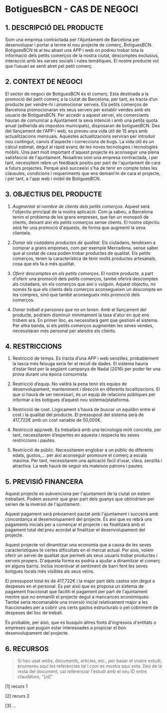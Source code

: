 ﻿# BotiguesBCN - CAS DE NEGOCI #

## 1. DESCRIPCIÓ DEL PRODUCTE ##

Som una empresa contractada per l'Ajuntament de Barcelona per desenvolupar i portar a terme el nou projecte de comerç, BotiguesBCN.
BotiguesBCN té al teu abast una APP i web on podreu trobar tota la informació dels petits comerços de la nostra ciutat, descomptes exclusius, interacció amb les xarxes socials i rutes temàtiques. El nostre producte vol que l’usuari se senti atret pel petit comerç.

## 2. CONTEXT DE NEGOCI ##

El sector de negoci de BotiguesBCN és el comerç. Esta destinada a la promoció del petit comerç a la ciutat de Barcelona, per tant, es tracta d’un producte per vendre-hi i promocionar serveis. Els petits comerços de Barcelona promocionaran els seus serveis per establir vendes amb els usuaris de BotiguesBCN.
Per accedir a aquest servei, els comerciants hauran de comunicar a Ajuntament la seva intenció i amb una petita quota anual (adherida als impostos municipals), disposaran de botiguesBCN. Des del llançament de l'APP i web, es preveu una vida útil de 15 anys amb actualitzacions mensuals. Aquestes actualitzacions serviran per introduir nou contingut, canvis d'aspecte i correccions de bugs. La vida útil és un càlcul estimat, degut al ràpid avanç de les noves tecnologies i tecnologies mòbils. Una part molt important d'aquest projecte és aconseguir una plena satisfacció de l'ajuntament. Nosaltres som una empresa contractada, i per tant, necessitem rebre un feedback positiu per part de l'ajuntament de cara a futurs projectes. Perquè això succeeixi s'ha de tenir en compte totes les clàusules, condicions i requeriments que ens demani'm de cara el projecte, i per tant, a l'app web i mòbil de BotiguesBCN.

## 3. OBJECTIUS DEL PRODUCTE ##

1. *Augmentar el nombre de clients dels petits comerços*. Aquest serà l'objectiu principal de la nostra aplicació. Com ja sabeu, a Barcelona tenim el problema de les grans empreses, que fan un monopoli de clients, deixant així els petits comerços sense clients. El nostre objectiu serà fer una promoció d'aquests, de forma que augmenti la seva clientela.

2. *Donar als ciutadans productes de qualitat*. Els ciutadans, tendeixen a comprar a grans empreses, com per exemple Mercadona, sense saber que al costat de casa poden  trobar productes de qualitat. Els petits comerços, tenen la característica de tenir molts productes artesanals, cosa que els fa e més qualitat.

3. *Oferir descomptes en els petits comerços*. El nostre producte, a part d'oferir una promoció dels petits comerços, també oferirà descomptes als ciutadans, en els comerços que així o vulguin. Aquest objectiu, no només fa que els clients dels comerços aconsegueixin un descompte en les compres, sinó que també aconsegueix més promoció dels comerços.

4. *Donar treball a persones que no en tenen*. Amb el llançament del producte, podríem disminuir mínimament la taxa d'atur en què ens trobem ara. En primer lloc, es necessitarà gent que gestioni el sistema. Per altra banda, si els petits comerços augmenten les seves vendes, necessitaran més personal per atendre els clients.

## 4. RESTRICCIONS ##

1. Restricció de temps. Es tracta d’una APP i web senzilles, probablement la tasca més feixuga seria fer el recull de dades. El sistema hauria d’estar llest per la següent campanya de Nadal (2016) per poder fer una prova durant una època consumista.

2. Restricció d’equip. No valdrà la pena tenir els equips de desenvolupament, manteniment i direcció en diferents localitzacions. El que si haurà de ser necessari, és un equip de relacions públiques per informar a les botigues d’aquest nou sistema/plataforma.

3. Restricció de cost. Lògicament s'haurà de buscar un equilibri entre el cost i la qualitat del producte. El pressupost del sistema serà de 417,722€ amb un cost variable de 50,000€.

4. Restricció app/web. Es treballarà amb una tecnologia molt concreta, per tant, necessitarem d’expertes en aquesta i respecta les seves restriccions i pautes.

5. Restricció de públic. Necessitarem englobar a un públic de diferents edats, gustos,… per així aconseguir promoure el comerç a escala màxima. Per tant, necessitarem una aplicació fàcil d’usar, clara, senzilla i atractiva. La web haurà de seguir els mateixos patrons i pautes.

## 5. PREVISIÓ FINANCERA ##

Aquest projecte es subvenciona per l'ajuntament de la ciutat on estem treballant. Podem assumir que gran part dels guanys que obtindríem per  serien de la inversió de l'ajuntament.

Aquest pagament serà prèviament pactat amb l'ajuntament i succeirà amb concordança al desenvolupament del projecte. És així que es rebrà uns pagaments inicials per a començar el projecte i es finalitzarà amb el pagament total del preu acordat al finalitzar el desenvolupament del projecte.

Aquest projecte vol dinamitzar una economia que a causa de les seves característiques té certes dificultats en el mercat actual. Per això, volem oferir un servei de qualitat que permeti als seus usuaris trobar productes i serveis propers. 
D'aquesta forma es podria a ajudar a dinamitzar el comerç en alguns barris. Inclús incentivar el sentiment de barri fent les seves botigues locals més visibles als seus veïns. 

El pressupost total és de 417,722€ i la major part dels castos són degut a despeses en el personal. Es per això que es proposa un sistema de pagament fraccionat que faciliti el pagament per part de l'ajuntament mentre que no enmanilli el projecte degut a mancances econòmiques. També seria recomanable una inversió inicial relativament major a les fraccionades per a cobrir uns certs gastos estructurals o pel cobriment de despeses del lloc de treball.

És probable, per això, que es busquin altres fonts d'ingressos d'entitats o empreses que puguin estar interessades a propiciar el bon desenvolupament del projecte.

## 6. RECURSOS ##

> Si heu usat webs, documents, articles, etc., per basar el vostre estudi, enumereu aquí les referències tal i com es mostra aquí sota. Des de la resta del document, cal referenciar l'estudi amb el seu ID entre claudàtors, "[*id*]"

[1] recurs 1

[2] recurs 2

[3] ...
